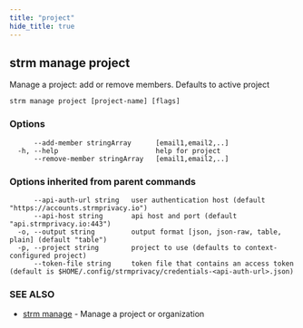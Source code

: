 ```yaml
---
title: "project"
hide_title: true
---
```

## strm manage project

Manage a project: add or remove members. Defaults to active project

```
strm manage project [project-name] [flags]
```

### Options

```
      --add-member stringArray      [email1,email2,..]
  -h, --help                        help for project
      --remove-member stringArray   [email1,email2,..]
```

### Options inherited from parent commands

```
      --api-auth-url string   user authentication host (default "https://accounts.strmprivacy.io")
      --api-host string       api host and port (default "api.strmprivacy.io:443")
  -o, --output string         output format [json, json-raw, table, plain] (default "table")
  -p, --project string        project to use (defaults to context-configured project)
      --token-file string     token file that contains an access token (default is $HOME/.config/strmprivacy/credentials-<api-auth-url>.json)
```

### SEE ALSO

* [strm manage](docs/04-reference/01-cli-reference/strm/manage/index.md)	 - Manage a project or organization

